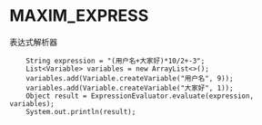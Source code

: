 # MAXIM_EXPRESS
表达式解析器

        String expression = "(用户名+大家好)*10/2+-3";
        List<Variable> variables = new ArrayList<>();
        variables.add(Variable.createVariable("用户名", 9));
        variables.add(Variable.createVariable("大家好", 1));
        Object result = ExpressionEvaluator.evaluate(expression, variables);
        System.out.println(result);
